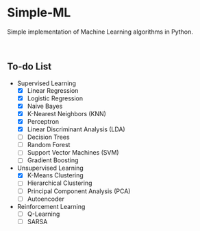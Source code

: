 # Simple-ML
Simple implementation of Machine Learning algorithms in Python.

</br>

## To-do List
- Supervised Learning
  - [x] Linear Regression
  - [x] Logistic Regression
  - [x] Naive Bayes
  - [x] K-Nearest Neighbors (KNN)
  - [x] Perceptron
  - [x] Linear Discriminant Analysis (LDA)
  - [ ] Decision Trees
  - [ ] Random Forest
  - [ ] Support Vector Machines (SVM)
  - [ ] Gradient Boosting

- Unsupervised Learning
  - [x] K-Means Clustering
  - [ ] Hierarchical Clustering
  - [ ] Principal Component Analysis (PCA)
  - [ ] Autoencoder

- Reinforcement Learning
  - [ ] Q-Learning
  - [ ] SARSA
